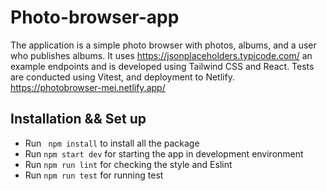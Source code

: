 # Photo-browser-app

The application is a simple photo browser with photos, albums, and a user who publishes albums. It uses https://jsonplaceholders.typicode.com/ an example endpoints and is developed using Tailwind CSS and React.
Tests are conducted using Vitest, and deployment to Netlify.
https://photobrowser-mei.netlify.app/

## Installation && Set up

- Run ` npm install` to install all the package
- Run `npm start dev` for starting the app in development environment
- Run `npm run lint` for checking the style and Eslint
- Run `npm run test` for running test

